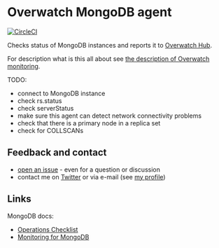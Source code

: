 Overwatch MongoDB agent
=======================

[![CircleCI](https://circleci.com/gh/leadhub-code/overwatch-mongo-agent/tree/master.svg?style=svg&circle-token=2e9fdcd2eb3f29c848ef41078af719f03379b5f4)](https://circleci.com/gh/leadhub-code/overwatch-mongo-agent/tree/master)

Checks status of MongoDB instances and reports it to [Overwatch Hub](https://github.com/leadhub-code/overwatch-hub).

For description what is this all about see [the description of Overwatch monitoring](https://github.com/leadhub-code/overwatch-monitoring/blob/master/README.md).

TODO:

- connect to MongoDB instance
- check rs.status
- check serverStatus
- make sure this agent can detect network connectivity problems
- check that there is a primary node in a replica set
- check for COLLSCANs


Feedback and contact
--------------------

- [open an issue](https://github.com/leadhub-code/overwatch-mongo-agent/issues/new) - even for a question or discussion
- contact me on [Twitter](https://twitter.com/messa_en) or via e-mail (see [my profile](https://github.com/messa))


Links
-----

MongoDB docs:

- [Operations Checklist](https://docs.mongodb.com/manual/administration/production-checklist-operations/)
- [Monitoring for MongoDB](https://docs.mongodb.com/manual/administration/monitoring/)
